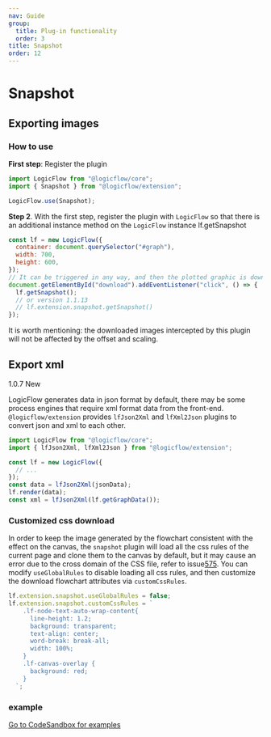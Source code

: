 ```yaml
---
nav: Guide
group:
  title: Plug-in functionality
  order: 3
title: Snapshot
order: 12
---
```


# Snapshot

## Exporting images

### How to use

**First step**: Register the plugin

```jsx | purex | pure
import LogicFlow from "@logicflow/core";
import { Snapshot } from "@logicflow/extension";

LogicFlow.use(Snapshot);
```

**Step 2**.
With the first step, register the plugin with `LogicFlow` so that there is an additional instance method on the `LogicFlow` instance lf.getSnapshot
```jsx | purex | pure
const lf = new LogicFlow({
  container: document.querySelector("#graph"),
  width: 700,
  height: 600,
});
// It can be triggered in any way, and then the plotted graphic is downloaded to a local disk
document.getElementById("download").addEventListener("click", () => {
  lf.getSnapshot();
  // or version 1.1.13
  // lf.extension.snapshot.getSnapshot()
});
```

It is worth mentioning: the downloaded images intercepted by this plugin will not be affected by the offset and scaling.

## Export xml

1.0.7 New

LogicFlow generates data in json format by default, there may be some process engines that require xml format data from the front-end. `@logicflow/extension` provides `lfJson2Xml` and `lfXml2Json` plugins to convert json and xml to each other.

```jsx | purex | pure
import LogicFlow from "@logicflow/core";
import { lfJson2Xml, lfXml2Json } from "@logicflow/extension";

const lf = new LogicFlow({
  // ...
});
const data = lfJson2Xml(jsonData);
lf.render(data);
const xml = lfJson2Xml(lf.getGraphData());
```

### Customized css download

In order to keep the image generated by the flowchart consistent with the effect on the canvas, the `snapshot` plugin will load all the css rules of the current page and clone them to the canvas by default, but it may cause an error due to the cross domain of the CSS file, refer to issue[575](https://github.com/didi/LogicFlow/issues/575). You can modify `useGlobalRules` to disable loading all css rules, and then customize the download flowchart attributes via `customCssRules`.

```jsx | pure
lf.extension.snapshot.useGlobalRules = false;
lf.extension.snapshot.customCssRules = `
    .lf-node-text-auto-wrap-content{
      line-height: 1.2;
      background: transparent;
      text-align: center;
      word-break: break-all;
      width: 100%;
    }
    .lf-canvas-overlay {
      background: red;
    }
  `;
```

### example

<a href="https://codesandbox.io/embed/logicflow-base21-o3vqi?fontsize=14&hidenavigation=1&theme=dark&view=preview" target="_blank"> Go to CodeSandbox for examples </a>
